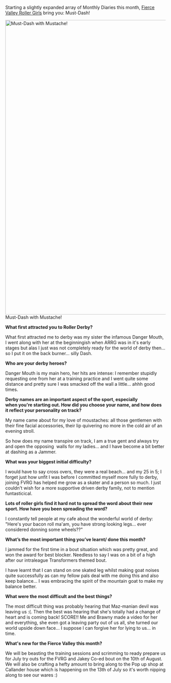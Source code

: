 <html><body><div>

Starting a slightly expanded array of Monthly Diaries this month, <a href="www.fvrg.co.uk">Fierce Valley Roller Girls</a> bring you: Must-Dash!

<a href="http://www.scottishrollerderbyblog.com/2013/06/603122_205960202875611_438612260_n.jpg"><img class="size-large wp-image-2710" alt="Must-Dash with Mustache!" src="http://www.scottishrollerderbyblog.com/2013/06/603122_205960202875611_438612260_n.jpg?w=614" width="614" height="921"></a> Must-Dash with Mustache!

<strong>What first attracted you to Roller Derby?</strong>

</div>
What first attracted me to derby was my sister the infamous Danger Mouth, I went along with her at the beginningish when ARRG was in it's early stages but alas I just was not completely ready for the world of derby then... so I put it on the back burner... silly Dash.
<div>

<strong>Who are your derby heroes?</strong>

</div>
Danger Mouth is my main hero, her hits are intense: I remember stupidly requesting one from her at a training practice and I went quite some distance and pretty sure I was smacked off the wall a little... ahhh good times.
<div>

<strong>Derby names are an important aspect of the sport, especially when you're starting out. How did you choose your name, and how does it reflect your personality on track?</strong>

</div>
My name came about for my love of moustaches: all those gentlemen with their fine facial accessories, their lip quivering no more in the cold air of an evening stroll.

So how does my name transpire on track, I am a true gent and always try and open the opposing  walls for my ladies... and I have become a bit better at dashing as a Jammer.
<div>

<strong>What was your biggest initial difficulty?</strong>

</div>
I would have to say cross overs, they were a real beach... and my 25 in 5; I forget just how unfit I was before I committed myself more fully to derby, joining FVRG has helped me grow as a skater and a person so much. I just couldn't wish for a more supportive driven derby family, not to mention funtasticical.
<div>

<strong>Lots of roller girls find it hard not to spread the word about their new sport. How have you been spreading the word?</strong>

</div>
I constantly tell people at my cafe about the wonderful world of derby: "Here's your bacon roll ma'am, you have strong looking legs... ever considered donning some wheels??"
<div>

<strong>What’s the most important thing you’ve learnt/ done this month?</strong>

</div>
I jammed for the first time in a bout situation which was pretty great, and won the award for best blocker. Needless to say I was on a bit of a high after our intraleague Transformers themed bout.

I have learnt that I can stand on one skated leg whilst making goat noises quite successfully as can my fellow pals deal with me doing this and also keep balance... I was embracing the spirit of the mountain goat to make my balance better.
<div>

<strong>What were the most difficult and the best things?</strong>

</div>
The most difficult thing was probably hearing that Maz-manian devil was leaving us :(. Then the best was hearing that she's totally had a change of heart and is coming back! SCORE!! Me and Brawny made a video for her and everything, she even got a leaving party out of us all, she turned our world upside down face... I suppose I can forgive her for lying to us... in time.
<div>

<strong>What's new for the Fierce Valley this month?</strong>

</div>
We will be beasting the training sessions and scrimming to ready prepare us for July try outs for the FVRG and Jakey Co-ed bout on the 10th of August. We will also be crafting a hefty amount to bring along to the Pop up shop at Callander house which is happening on the 13th of July so it's worth nipping along to see our wares :)</body></html>
